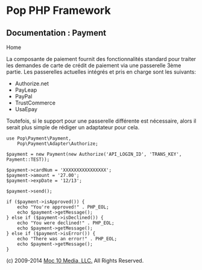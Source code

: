 Pop PHP Framework
=================

Documentation : Payment
-----------------------

Home

La composante de paiement fournit des fonctionnalités standard pour
traiter les demandes de carte de crédit de paiement via une passerelle
3ème partie. Les passerelles actuelles intégrés et pris en charge sont
les suivants:

-   Authorize.net
-   PayLeap
-   PayPal
-   TrustCommerce
-   UsaEpay

Toutefois, si le support pour une passerelle différente est nécessaire,
alors il serait plus simple de rédiger un adaptateur pour cela.

    use Pop\Payment\Payment,
        Pop\Payment\Adapter\Authorize;

    $payment = new Payment(new Authorize('API_LOGIN_ID', 'TRANS_KEY', Payment::TEST));

    $payment->cardNum = 'XXXXXXXXXXXXXXXX';
    $payment->amount = '27.00';
    $payment->expDate = '12/13';

    $payment->send();

    if ($payment->isApproved()) {
        echo "You're approved!" . PHP_EOL;
        echo $payment->getMessage();
    } else if ($payment->isDeclined()) {
        echo "You were declined!" . PHP_EOL;
        echo $payment->getMessage();
    } else if ($payment->isError()) {
        echo "There was an error!" . PHP_EOL;
        echo $payment->getMessage();
    }

\(c) 2009-2014 [Moc 10 Media, LLC.](http://www.moc10media.com) All
Rights Reserved.
